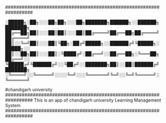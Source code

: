 ##################################################################

░█████╗░██╗░░░██╗██╗░░░██╗███████╗██████╗░░██████╗███████╗
██╔══██╗██║░░░██║██║░░░██║██╔════╝██╔══██╗██╔════╝██╔════╝
██║░░╚═╝██║░░░██║╚██╗░██╔╝█████╗░░██████╔╝╚█████╗░█████╗░░
██║░░██╗██║░░░██║░╚████╔╝░██╔══╝░░██╔══██╗░╚═══██╗██╔══╝░░
╚█████╔╝╚██████╔╝░░╚██╔╝░░███████╗██║░░██║██████╔╝███████╗
░╚════╝░░╚═════╝░░░░╚═╝░░░╚══════╝╚═╝░░╚═╝╚═════╝░╚══════╝


#chandigarh university
##################################################################
This is an app of chandigarh university Learning Management System
##################################################################

